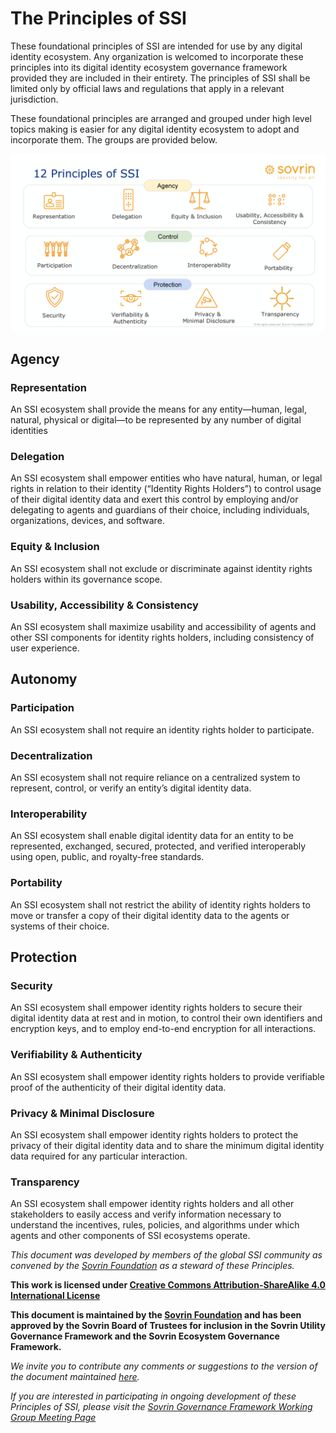 # The Principles of SSI

These foundational principles of SSI are intended for use by any digital identity ecosystem. Any organization is welcomed to incorporate these principles into its digital identity ecosystem governance framework provided they are included in their entirety. The principles of SSI shall be limited only by official laws and regulations that apply in a relevant jurisdiction.

These foundational principles are arranged and grouped under high level topics making is easier for any digital identity ecosystem to adopt and incorporate them. The groups are provided below.

![The Principles of SSI organized into groups](https://github.com/sovrin-foundation/possi/blob/main/Grouped-Principles-of-SSI.png "The Principles of SSI")

## Agency
### Representation 
An SSI ecosystem shall provide the means for any entity—human, legal, natural, physical or digital—to be represented by any number of digital identities
### Delegation
An SSI ecosystem shall empower entities who have natural, human, or legal rights in relation to their identity (“Identity Rights Holders”) to control usage of their digital identity data and exert this control by employing and/or delegating to agents and guardians of their choice, including individuals, organizations, devices, and software.
### Equity & Inclusion
An SSI ecosystem shall not exclude or discriminate against identity rights holders within its governance scope.

### Usability, Accessibility & Consistency
An SSI ecosystem shall maximize usability and accessibility of agents and other SSI components for identity rights holders, including consistency of user experience.

## Autonomy
### Participation
An SSI ecosystem shall not require an identity rights holder to participate.

### Decentralization
An SSI ecosystem shall not require reliance on a centralized system to represent, control, or verify an entity’s digital identity data.

### Interoperability
An SSI ecosystem shall enable digital identity data for an entity to be represented, exchanged, secured, protected, and verified interoperably using open, public, and royalty-free standards.
### Portability
An SSI ecosystem shall not restrict the ability of identity rights holders to move or transfer a copy of their digital identity data to the agents or systems of their choice.


## Protection
### Security
An SSI ecosystem shall empower identity rights holders to secure their digital identity data at rest and in motion, to control their own identifiers and encryption keys, and to employ end-to-end encryption for all interactions.
### Verifiability & Authenticity
An SSI ecosystem shall empower identity rights holders to provide verifiable proof of the authenticity of their digital identity data.

### Privacy & Minimal Disclosure
An SSI ecosystem shall empower identity rights holders to protect the privacy of their digital identity data and to share the minimum digital identity data required for any particular interaction.

### Transparency
An SSI ecosystem shall empower identity rights holders and all other stakeholders to easily access and verify information necessary to understand the incentives, rules, policies, and algorithms under which agents and other components of SSI ecosystems operate.

*This document was developed by members of the global SSI community as convened by the [Sovrin Foundation](https://sovrin.org/) as a steward of these Principles.*




**This work is licensed under [​Creative Commons Attribution-ShareAlike 4.0 International License](http://creativecommons.org/licenses/by-sa/4.0/)**

**This document is maintained by the ​[Sovrin Foundation](https://sovrin.org/)​ and has been approved by the Sovrin Board of Trustees for inclusion in the Sovrin Utility Governance Framework and the Sovrin Ecosystem Governance Framework.**


*We invite you to contribute any comments or suggestions to the version of the document maintained [here](https://github.com/sovrin-foundation/possi).*

*If you are interested in participating in ongoing development of these Principles of SSI, please visit the [Sovrin Governance Framework Working Group ​Meeting Page​](https://docs.google.com/document/d/1aJskOztz8NP8tI-9eaKaaOypF0Fm__SCLKR-U8ptSII/)*
